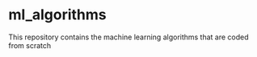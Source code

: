 # ml_algorithms
 This repository contains the machine learning algorithms that are coded from scratch
